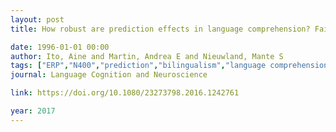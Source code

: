 ```yaml
---
layout: post
title: How robust are prediction effects in language comprehension? Failure to replicate article-elicited N400 effects

date: 1996-01-01 00:00
author: Ito, Aine and Martin, Andrea E and Nieuwland, Mante S
tags: ["ERP","N400","prediction","bilingualism","language comprehension"]
journal: Language Cognition and Neuroscience

link: https://doi.org/10.1080/23273798.2016.1242761

year: 2017
---
```




